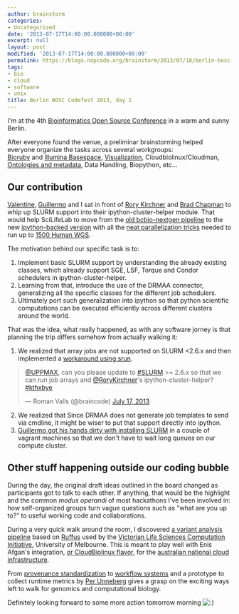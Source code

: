 ```yaml
---
author: brainstorm
categories:
- Uncategorized
date: '2013-07-17T14:00:00.000000+00:00'
excerpt: null
layout: post
modified: '2013-07-17T14:00:00.000000+00:00'
permalink: https://blogs.nopcode.org/brainstorm/2013/07/18/berlin-bosc-codefest-2013-day-1/
tags:
- bio
- cloud
- software
- unix
title: Berlin BOSC Codefest 2013, day 1
---
```


I'm at the 4th [Bioinformatics Open Source Conference][1] in a warm and sunny Berlin.

After everyone found the venue, a preliminar brainstorming helped everyone organize the tasks across several workgroups:  
[Bioruby][2] and [Illumina Basespace][3], [Visualization][4], Cloudbiolinux/Cloudman, [Ontologies and metadata][5], Data Handling, Biopython, etc...

<!--more-->

## Our contribution

[Valentine][6], [Guillermo][7] and I sat in front of [Rory Kirchner][8] and [Brad Chapman][9] to whip up SLURM support into their ipython-cluster-helper module. That would help SciLifeLab to move from the [old bcbio-nextgen pipeline][10] to the new [ipython-backed version][11] with all the [neat parallelization tricks][12] needed to run up to [1500 Human WGS][13].

The motivation behind our specific task is to:

1.  Implement basic SLURM support by understanding the already existing classes, which already support SGE, LSF, Torque and Condor schedulers in ipython-cluster-helper.
2.  Learning from that, introduce the use of the DRMAA connector, generalizing all the specific classes for the different job schedulers.
3.  Ultimately port such generalization into ipython so that python scientific computations can be executed efficiently across different clusters around the world.

That was the idea, what really happened, as with any software jorney is that planning the trip differs somehow from actually walking it:

1.  We realized that array jobs are not supported on SLURM <2.6.x and then implemented a [workaround using srun][14].
<blockquote class="twitter-tweet" width="550" lang="en">
  <p>
    <a href="https://twitter.com/UPPMAX">@UPPMAX</a>, can you please update to <a href="https://twitter.com/search?q=%23SLURM&src=hash">#SLURM</a> >= 2.6.x so that we can run job arrays and <a href="https://twitter.com/RoryKirchner">@RoryKirchner</a>'s ipython-cluster-helper? <a href="https://twitter.com/search?q=%23kthxbye&src=hash">#kthxbye</a>
  </p>
  
  <p>
    &mdash; Roman Valls (@braincode) <a href="https://twitter.com/braincode/statuses/357504694198874112">July 17, 2013</a>
  </p>
</blockquote>



2.  We realized that Since DRMAA does not generate job templates to send via cmdline, it might be wiser to put that support directly into ipython.
3.  [Guillermo got his hands dirty with installing SLURM][15] in a couple of vagrant machines so that we don't have to wait long queues on our compute cluster.

## Other stuff happening outside our coding bubble

During the day, the original draft ideas outlined in the board changed as participants got to talk to each other. If anything, that would be the highlight and the common *modus operandi* of most hackathons I've been involved in: how self-organized groups turn vague questions such as "what are you up to?" to useful working code and collaborations.

During a very quick walk around the room, I discovered [a variant analysis pipeline][16] based on [Ruffus][17] used by the [Victorian Life Sciences Computation Initiative][18], University of Melbourne. This is meant to play well with Enis Afgan's integration, [or CloudBiolinux flavor][19], for the [australian national cloud infrastructure][20].

From [provenance standardization][21] to [workflow systems][22] and a prototype to collect runtime metrics by [Per Unneberg][23] gives a grasp on the exciting ways left to walk for genomics and computational biology.

Definitely looking forward to some more action tomorrow morning <img src="http://blogs.nopcode.org/brainstorm/wp-includes/images/smilies/icon_smile.gif" alt=":)" class="wp-smiley" />

 [1]: http://www.open-bio.org/wiki/BOSC_2013 "Bioinformatics Open Source Conference 2013"
 [2]: http://www.bioruby.org/
 [3]: http://github.com/joejimbo/basespace-ruby-sdk
 [4]: http://www.biodalliance.org
 [5]: https://docs.google.com/document/d/19VpzwxZdlz1K4P1q1a-WYZUtiSXwUp2nafM716dzW8I
 [6]: http://nxn.se
 [7]: http://mussolblog.wordpress.com/
 [8]: https://github.com/roryk
 [9]: https://github.com/chapmanb
 [10]: https://github.com/chapmanb/bcbb/tree/master/nextgen
 [11]: https://github.com/chapmanb/bcbio-nextgen
 [12]: http://bcbio.wordpress.com/2013/05/22/scaling-variant-detection-pipelines-for-whole-genome-sequencing-analysis/
 [13]: https://github.com/chapmanb/bcbb/blob/master/talks/scipy2013_bcbio_nextgen/scipy2013_bcbio_nextgen.pdf?raw=true
 [14]: https://github.com/vals/ipython-cluster-helper/commit/02a5d9f9695ed441bb2a25ef0a17ceae193092ad
 [15]: http://mussolblog.wordpress.com/2013/07/17/setting-up-a-testing-slurm-cluster/
 [16]: https://github.com/claresloggett/variant_calling_pipeline
 [17]: https://code.google.com/p/ruffus/
 [18]: http://www.vlsci.org.au/
 [19]: https://github.com/afgane/gvl_flavor
 [20]: https://genome.edu.au/wiki/GVL
 [21]: www.w3.org/TR/prov-overview/
 [22]: http://mobyle.pasteur.fr/workflow
 [23]: https://twitter.com/unnebe